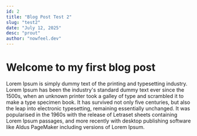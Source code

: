 ```yaml
---
id: 2
title: "Blog Post Test 2"
slug: "test2"
date: "July 12, 2025"
desc: "prout"
author: "nowfeel.dev"
--- 
```


# Welcome to my first blog post

Lorem Ipsum is simply dummy text of the printing and typesetting industry. 
Lorem Ipsum has been the industry's standard dummy text ever since the 1500s, when an unknown printer took a galley of type and scrambled it to make a type specimen book. 
It has survived not only five centuries, but also the leap into electronic typesetting, remaining essentially unchanged. 
It was popularised in the 1960s with the release of Letraset sheets containing Lorem Ipsum passages, and more recently with desktop publishing software like Aldus PageMaker including versions of Lorem Ipsum.

